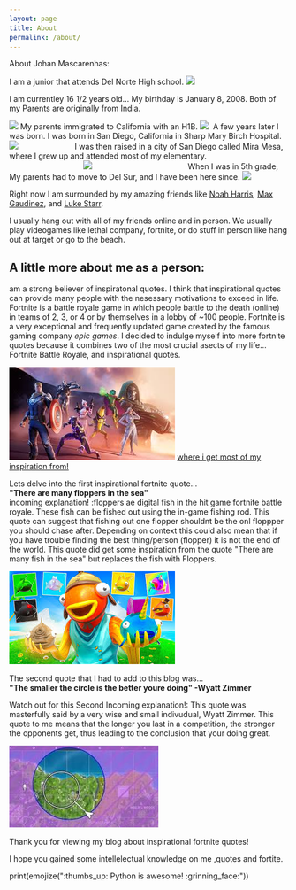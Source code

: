 ```yaml
---
layout: page
title: About
permalink: /about/
---
```


About Johan Mascarenhas:

I am a junior that attends Del Norte High school.
<img id="bullet" src="https://upload.wikimedia.org/wikipedia/commons/thumb/d/d7/Del_norte_wiki.png/640px-Del_norte_wiki.png" width="200" >
 
I am currentley 16 1/2 years old... My birthday is January 8, 2008.
Both of my Parents are originally from India. 
 
<img id="bullet" src="https://encrypted-tbn0.gstatic.com/images?q=tbn:ANd9GcQFPRZ9GyLWF31_CqFDCUO0H193xxHU34thxA&s" width="200" >
My parents immigrated to California with an H1B.
<img id="bullet" src="https://images.squarespace-cdn.com/content/v1/603a992bcf34a07d765e1085/0f84a858-8f29-4dbc-b24d-2e7207f72861/visa_h1b_13.jpg" width="200" >
  ‎   A few years later I was born.
I was born in San Diego, California in Sharp Mary Birch Hospital. 
<img id="bullet" src="https://lh3.googleusercontent.com/p/AF1QipM-PeWKHWZTEsjNdUgZ96mb2eOoptPsYrLNnLEU=s1360-w1360-h1020" width="200" >
‎ ‎ ‎ ‎ ‎ ‎ ‎‎ ‎ ‎ ‎ ‎ ‎ ‎ ‎ ‎ ‎ ‎ ‎ ‎ ‎ ‎ ‎ ‎ ‎ ‎  
I was then raised in a city of San Diego called Mira Mesa, where I grew up and attended most of my elementary.‎ ‎ ‎ ‎ ‎ ‎ ‎ ‎ ‎ ‎ ‎ ‎ ‎ ‎ ‎ ‎ 
‎ ‎ ‎ ‎ ‎ ‎ ‎ ‎ ‎ ‎ ‎ ‎ ‎ ‎ ‎ ‎ ‎ ‎ ‎ ‎ ‎ ‎ ‎ ‎ ‎ ‎ ‎ ‎ ‎ 
‎ ‎ ‎ ‎ ‎ ‎ ‎ ‎ ‎ ‎ ‎ ‎ ‎ ‎ ‎ ‎ ‎ ‎ ‎ ‎ ‎ ‎ ‎ ‎ ‎ ‎ ‎ 
<img id="bullet" src="https://ssl.cdn-redfin.com/photo/48/mbphoto/499/genMid.170004499_1_0.jpg" width="200" >
‎ ‎ ‎ ‎ ‎ ‎ ‎ ‎ ‎ ‎ ‎ ‎ ‎ ‎ ‎ ‎ ‎ ‎ ‎ ‎ ‎ ‎ ‎ ‎ ‎ ‎ ‎ ‎ ‎ 
‎ ‎ ‎ ‎ ‎ ‎ ‎ ‎ ‎ ‎ ‎ ‎ ‎ ‎ 
When I was in 5th grade, My parents had to move to Del Sur, and I have been here since.
<img id="bullet" src="https://pi.movoto.com/p/210/220010071_0_z3IQne_p.jpeg" width="200">

Right now I am surrounded by my amazing friends like <a href="https://media.discordapp.net/attachments/1241609466537967616/1282570309018456155/lp_image.jpg?ex=66dfd62e&is=66de84ae&hm=f7b453559b32688ca708852041b4551a1bf0a86dddbc37ad7b6bd22a1d8510b0&=&format=webp&width=259&height=564" target= "_blank">Noah Harris</a>, <a href="https://media.discordapp.net/attachments/1241609466537967616/1282574008537059409/IMG_5915.png?ex=66dfd9a0&is=66de8820&hm=172f77ab4a5fd5e7ae9eebee0607d38f86c1f995eb87ba472a2073549fee54e6&=&format=webp&quality=lossless&width=261&height=564" target= "_blank">Max Gaudinez</a>, and <a href="https://media.discordapp.net/attachments/1241609466537967616/1282573183546953780/IMG_3316.jpg?ex=66dfd8dc&is=66de875c&hm=231c9edbefec7668e8086f80833f7d4de677da538e2474f14541f61e5e9a7b32&=&format=webp&width=423&height=563" target= "_blank">Luke Starr</a>.



I usually hang out with all of my friends online and in person. We usually play videogames like lethal company, fortnite, or do stuff in person like hang out at target or go to the beach.



## A little more about me as a person:

am a strong believer of inspiratonal quotes. 
I think that inspirational quotes can provide many people with the nesessary motivations to exceed in life.
Fortnite is a battle royale game in which people battle to the death (online) in teams of 2, 3, or 4 or by themselves in a lobby of ~100 people. Fortnite is a very exceptional and frequently updated game created by the famous gaming company *epic games*.
I decided to indulge myself into  more fortnite quotes because it combines two of the most crucial asects of my life... Fortnite Battle Royale, and inspirational quotes.                                        

![detailed forntite image](../images\notebooks\foundation\fortniteeeee.jpg)
<a href="https://www.fortnite.com/?lang=en-US" target= "_blank">where i get most of my inspiration from!</a>


Lets delve into the first inspirational fortnite quote...                                              
**"There are many floppers in the sea"**                                            
incoming explanation! :floppers ae digital fish in the hit game fortnite battle royale. These fish can be fished out using the in-game fishing rod. This quote can suggest that fishing out one flopper shouldnt be the onl floppper you should chase after. Depending on context this could also mean that if you have trouble finding the best thing/person (flopper) it is  not the end of the world. This quote did get some inspiration from the quote "There are many fish in the sea" but replaces the fish with Floppers.



![detailed forntite image](../images\notebooks\foundation\flipper.jpg)

The second quote that I had to add to this blog was...                  
**"The smaller the circle is the better youre doing" -Wyatt Zimmer**

Watch out for this Second Incoming explanation!:
This quote was masterfully said by a very wise and small indivudual, Wyatt Zimmer. This quote to me means that the longer you last in a competition, the stronger the opponents get, thus leading to the conclusion that your doing great.


![detailed forntite image](../images\notebooks\foundation\circlee.jpg)

Thank you for viewing my blog about inspirational fortnite quotes!

I hope you gained some intellelectual knowledge on me ,quotes and fortite. 

print(emojize(":thumbs_up: Python is awesome! :grinning_face:")) 

<script src="https://utteranc.es/client.js"
        repo="nighthawkcoders/portfolio_2025"
        issue-term="title"
        label="blogpost-comment"
        theme="github-light"
        crossorigin="anonymous"
        async>
</script>